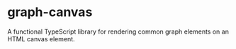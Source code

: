 # graph-canvas

A functional TypeScript library for rendering common graph elements on an HTML canvas element.